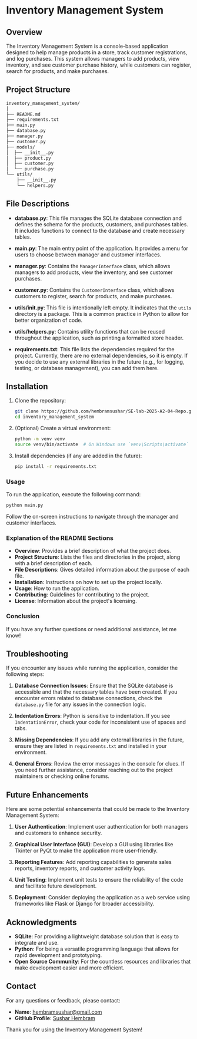 # Inventory Management System

## Overview

The Inventory Management System is a console-based application designed to help manage products in a store, track customer registrations, and log purchases. This system allows managers to add products, view inventory, and see customer purchase history, while customers can register, search for products, and make purchases.

## Project Structure
```bash
inventory_management_system/
│
├── README.md
├── requirements.txt
├── main.py
├── database.py
├── manager.py
├── customer.py
├── models/
│  ├── __init__.py
│  ├── product.py
│  ├── customer.py
│  └── purchase.py
└── utils/
    ├── __init__.py
    └── helpers.py

```

## File Descriptions

- **database.py**: This file manages the SQLite database connection and defines the schema for the products, customers, and purchases tables. It includes functions to connect to the database and create necessary tables.

- **main.py**: The main entry point of the application. It provides a menu for users to choose between manager and customer interfaces.

- **manager.py**: Contains the `ManagerInterface` class, which allows managers to add products, view the inventory, and see customer purchases.

- **customer.py**: Contains the `CustomerInterface` class, which allows customers to register, search for products, and make purchases.

- **utils/__init__.py**: This file is intentionally left empty. It indicates that the `utils` directory is a package. This is a common practice in Python to allow for better organization of code.

- **utils/helpers.py**: Contains utility functions that can be reused throughout the application, such as printing a formatted store header.

- **requirements.txt**: This file lists the dependencies required for the project. Currently, there are no external dependencies, so it is empty. If you decide to use any external libraries in the future (e.g., for logging, testing, or database management), you can add them here.

## Installation

1. Clone the repository:
   ```bash
   git clone https://github.com/hembramsushar/SE-lab-2025-A2-04-Repo.git
   cd inventory_management_system
   ```

2. (Optional) Create a virtual environment:
   ```bash
   python -m venv venv
   source venv/bin/activate  # On Windows use `venv\Scripts\activate`
   ```
3. Install dependencies (if any are added in the future):
   ```bash
   pip install -r requirements.txt
   ```

### Usage

To run the application, execute the following command:
```bash
python main.py
```

Follow the on-screen instructions to navigate through the manager and customer interfaces.


### Explanation of the README Sections

- **Overview**: Provides a brief description of what the project does.
- **Project Structure**: Lists the files and directories in the project, along with a brief description of each.
- **File Descriptions**: Gives detailed information about the purpose of each file.
- **Installation**: Instructions on how to set up the project locally.
- **Usage**: How to run the application.
- **Contributing**: Guidelines for contributing to the project.
- **License**: Information about the project's licensing.

### Conclusion

If you have any further questions or need additional assistance, let me know!

## Troubleshooting

If you encounter any issues while running the application, consider the following steps:

1. **Database Connection Issues**: Ensure that the SQLite database is accessible and that the necessary tables have been created. If you encounter errors related to database connections, check the `database.py` file for any issues in the connection logic.

2. **Indentation Errors**: Python is sensitive to indentation. If you see `IndentationError`, check your code for inconsistent use of spaces and tabs.

3. **Missing Dependencies**: If you add any external libraries in the future, ensure they are listed in `requirements.txt` and installed in your environment.

4. **General Errors**: Review the error messages in the console for clues. If you need further assistance, consider reaching out to the project maintainers or checking online forums.

## Future Enhancements

Here are some potential enhancements that could be made to the Inventory Management System:

1. **User  Authentication**: Implement user authentication for both managers and customers to enhance security.

2. **Graphical User Interface (GUI)**: Develop a GUI using libraries like Tkinter or PyQt to make the application more user-friendly.

3. **Reporting Features**: Add reporting capabilities to generate sales reports, inventory reports, and customer activity logs.

4. **Unit Testing**: Implement unit tests to ensure the reliability of the code and facilitate future development.

5. **Deployment**: Consider deploying the application as a web service using frameworks like Flask or Django for broader accessibility.

## Acknowledgments

- **SQLite**: For providing a lightweight database solution that is easy to integrate and use.
- **Python**: For being a versatile programming language that allows for rapid development and prototyping.
- **Open Source Community**: For the countless resources and libraries that make development easier and more efficient.

## Contact

For any questions or feedback, please contact:

- **Name**: [hembramsushar@gmail.com](mailto:hembramsushar@gmail.com)
- **GitHub Profile**: [Sushar Hembram](https://github.com/hembramsushar)

Thank you for using the Inventory Management System!
